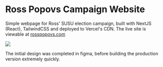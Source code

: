 # Ross Popovs Campaign Website
Simple webpage for Ross' SUSU election campaign, built with NextJS (React), TailwindCSS and deployed to Vercel's CDN.  The live site is viewable at [rosspopovs.com](https://rosspopovs.com/)

![](https://i.imgur.com/htYnHyn.png)

The initial design was completed in figma, before building the production version extremely quickly.
